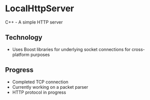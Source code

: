# LocalHttpServer
C++ - A simple HTTP server

## Technology
* Uses Boost libraries for underlying socket connections for cross-platform purposes

## Progress
* Completed TCP connection
* Currently working on a packet parser
* HTTP protocol in progress